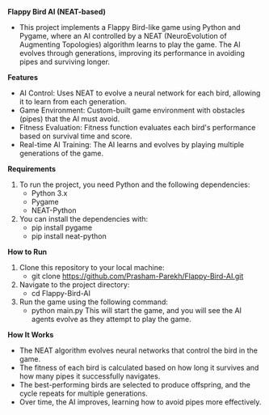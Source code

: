 **Flappy Bird AI (NEAT-based)**
- This project implements a Flappy Bird-like game using Python and Pygame, where an AI controlled by a NEAT (NeuroEvolution of Augmenting Topologies) algorithm learns to play the game. The AI evolves through generations, improving its performance in avoiding pipes and surviving longer.

**Features**
- AI Control: Uses NEAT to evolve a neural network for each bird, allowing it to learn from each generation.
- Game Environment: Custom-built game environment with obstacles (pipes) that the AI must avoid.
- Fitness Evaluation: Fitness function evaluates each bird's performance based on survival time and score.
- Real-time AI Training: The AI learns and evolves by playing multiple generations of the game.

**Requirements**
1. To run the project, you need Python and the following dependencies:
    - Python 3.x
    - Pygame
    - NEAT-Python
2. You can install the dependencies with:
    - pip install pygame
    - pip install neat-python

**How to Run**
1. Clone this repository to your local machine:
    - git clone https://github.com/Prasham-Parekh/Flappy-Bird-AI.git
2. Navigate to the project directory:
    - cd Flappy-Bird-AI
3. Run the game using the following command:
    - python main.py
This will start the game, and you will see the AI agents evolve as they attempt to play the game.

**How It Works**
- The NEAT algorithm evolves neural networks that control the bird in the game.
- The fitness of each bird is calculated based on how long it survives and how many pipes it successfully navigates.
- The best-performing birds are selected to produce offspring, and the cycle repeats for multiple generations.
- Over time, the AI improves, learning how to avoid pipes more effectively.